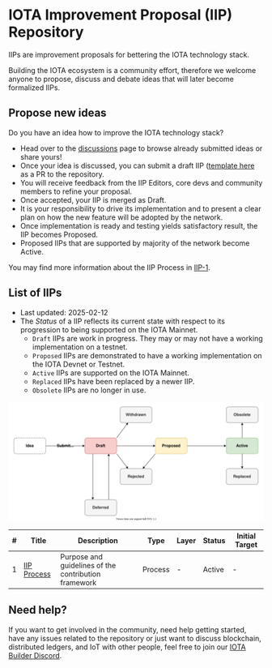 # IOTA Improvement Proposal (IIP) Repository

IIPs are improvement proposals for bettering the IOTA technology stack.

Building the IOTA ecosystem is a community effort, therefore we welcome anyone to propose, discuss and debate ideas that will later become formalized IIPs.

## Propose new ideas

Do you have an idea how to improve the IOTA technology stack?
- Head over to the [discussions](https://github.com/iotaledger/iips/discussions) page to browse already submitted ideas or share yours!
- Once your idea is discussed, you can submit a draft IIP ([template here](https://github.com/iotaledger/iips/blob/main/TEMPLATE.md) as a PR to the repository.
- You will receive feedback from the IIP Editors, core devs and community members to refine your proposal.
- Once accepted, your IIP is merged as Draft.
- It is your responsibility to drive its implementation and to present a clear plan on how the new feature will be adopted by the network.
- Once implementation is ready and testing yields satisfactory result, the IIP becomes Proposed.
- Proposed IIPs that are supported by majority of the network become Active.

You may find more information about the IIP Process in [IIP-1](./iips/IIP-0001/iip-0001.md).

## List of IIPs

 - Last updated: 2025-02-12
 - The _Status_ of a IIP reflects its current state with respect to its progression to being supported on the IOTA Mainnet.
   - `Draft` IIPs are work in progress. They may or may not have a working implementation on a testnet.
   - `Proposed` IIPs are demonstrated to have a working implementation on the IOTA Devnet or Testnet.
   - `Active` IIPs are supported on the IOTA Mainnet.
   - `Replaced` IIPs have been replaced by a newer IIP.
   - `Obsolete` IIPs are no longer in use.

![image](iips/IIP-0001/process.svg)


| #  | Title                                                                     | Description                                                                                                                                      | Type      | Layer     | Status             | Initial Target |
|----|---------------------------------------------------------------------------|--------------------------------------------------------------------------------------------------------------------------------------------------|-----------|-----------|--------------------|----------------|
| 1  | [IIP Process](iips/IIP-0001/iip-0001.md)                                  | Purpose and guidelines of the contribution framework                                                                                             | Process   | -         | Active             | -              |


## Need help?

If you want to get involved in the community, need help getting started, have any issues related to the repository or just want to discuss blockchain, distributed ledgers, and IoT with other people, feel free to join our [IOTA Builder Discord](https://discord.gg/iota-builders).
